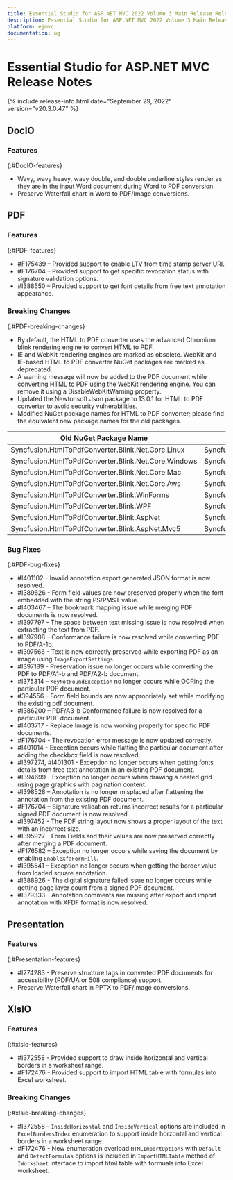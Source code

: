 ```yaml
---
title: Essential Studio for ASP.NET MVC 2022 Volume 3 Main Release Release Notes  
description: Essential Studio for ASP.NET MVC 2022 Volume 3 Main Release Release Notes  
platform: ejmvc
documentation: ug
---
```


# Essential Studio for ASP.NET MVC  Release Notes  

{% include release-info.html date="September 29, 2022"  version="v20.3.0.47" %} 





## DocIO

### Features
{:#DocIO-features}

- Wavy, wavy heavy, wavy double, and double underline styles render as they are in the input Word document during Word to PDF conversion.
- Preserve Waterfall chart in Word to PDF/Image conversions.

## PDF

### Features
{:#PDF-features}

* \#F175439 – Provided support to enable LTV from time stamp server URI.
* \#F176704 – Provided support to get specific revocation status with signature validation options.
* \#I388550 – Provided support to get font details from free text annotation appearance.

### Breaking Changes
{:#PDF-breaking-changes}

* By default, the HTML to PDF converter uses the advanced Chromium blink rendering engine to convert HTML to PDF.
* IE and WebKit rendering engines are marked as obsolete. WebKit and IE-based HTML to PDF converter NuGet packages are marked as deprecated.
* A warning message will now be added to the PDF document while converting HTML to PDF using the WebKit rendering engine. You can remove it using a DisableWebKitWarning property.
* Updated the Newtonsoft.Json package to 13.0.1 for HTML to PDF converter to avoid security vulnerabilities.
* Modified NuGet package names for HTML to PDF converter; please find the equivalent new package names for the old packages.

<table>
<tr>
<thead>
<th>Old NuGet Package Name</th>	
<th>New NuGet Package Name</th>
</thead>
</tr>
<tr>
<td>Syncfusion.HtmlToPdfConverter.Blink.Net.Core.Linux</td>
<td>Syncfusion.HtmlToPdfConverter.Net.Linux</td>
</tr>
<tr>
<td>Syncfusion.HtmlToPdfConverter.Blink.Net.Core.Windows</td>
<td>Syncfusion.HtmlToPdfConverter.Net.Windows</td>
</tr>
<tr>
<td>Syncfusion.HtmlToPdfConverter.Blink.Net.Core.Mac</td>
<td>Syncfusion.HtmlToPdfConverter.Net.Mac</td>
</tr>
<tr>
<td>Syncfusion.HtmlToPdfConverter.Blink.Net.Core.Aws</td>	
<td>Syncfusion.HtmlToPdfConverter.Net.Aws</td>
</tr>
<tr>
<td>Syncfusion.HtmlToPdfConverter.Blink.WinForms</td>
<td>Syncfusion.HtmlToPdfConverter.WinForms</td>
</tr>
<tr>
<td>Syncfusion.HtmlToPdfConverter.Blink.WPF</td>
<td>Syncfusion.HtmlToPdfConverter.WPF</td>
</tr>
<tr>
<td>Syncfusion.HtmlToPdfConverter.Blink.AspNet</td>	
<td>Syncfusion.HtmlToPdfConverter.AspNet</td>
</tr>
<tr>
<td>Syncfusion.HtmlToPdfConverter.Blink.AspNet.Mvc5</td>
<td>Syncfusion.HtmlToPdfConverter.AspNet.Mvc5</td>
</tr>
</table>

### Bug Fixes
{:#PDF-bug-fixes}

* \#I401102 – Invalid annotation export generated JSON format is now resolved.
* \#I389626 - Form field values are now preserved properly when the font embedded with the string PS/PMST value.
* \#I403467 – The bookmark mapping issue while merging PDF documents is now resolved.
* \#I397797 - The space between text missing issue is now resolved when extracting the text from PDF.
* \#I397908 – Conformance failure is now resolved while converting PDF to PDF/A-1b.
* \#I397566 - Text is now correctly preserved while exporting PDF as an image using `ImageExportSettings`.
* \#I397189 - Preservation issue no longer occurs while converting the PDF to PDF/A1-b and PDF/A2-b document.
* \#I375314 – `KeyNotFoundException` no longer occurs while OCRing the particular PDF document.
* \#394556 – Form field bounds are now appropriately set while modifying the existing pdf document.
* \#I386200 – PDF/A3-b Conformance failure is now resolved for a particular PDF document.
* \#I403717 - Replace Image is now working properly for specific PDF documents.
* \#F176704 - The revocation error message is now updated correctly.
* \#I401014 - Exception occurs while flatting the particular document after adding the checkbox field is now resolved.
* \#I397274, #I401301 - Exception no longer occurs when getting fonts details from free text annotation in an existing PDF document.
* \#I394699 - Exception no longer occurs when drawing a nested grid using page graphics with pagination content.
* \#I398528 – Annotation is no longer misplaced after flattening the annotation from the existing PDF document.
* \#F176704 – Signature validation returns incorrect results for a particular signed PDF document is now resolved.
* \#I397452 - The PDF string layout now shows a proper layout of the text with an incorrect size.
* \#I395927 - Form Fields and their values are now preserved correctly after merging a PDF document.
* \#F176582 – Exception no longer occurs while saving the document by enabling `EnableXfaFormFill`.
* \#I395541 – Exception no longer occurs when getting the border value from loaded square annotation.
* \#I388926 - The digital signature failed issue no longer occurs while getting page layer count from a signed PDF document.
* \#I379333 - Annotation comments are missing after export and import annotation with XFDF format is now resolved.

## Presentation

### Features
{:#Presentation-features}

- \#I274283 - Preserve structure tags in converted PDF documents for accessibility (PDF/UA or 508 compliance) support.
- Preserve Waterfall chart in PPTX to PDF/Image conversions.

## XlsIO

### Features
{:#xlsio-features}

* \#I372558 - Provided support to draw inside horizontal and vertical borders in a worksheet range. 
* \#F172476 - Provided support to import HTML table with formulas into Excel worksheet.

### Breaking Changes
{:#xlsio-breaking-changes}

* \#I372558 - `InsideHorizontal` and `InsideVertical` options are included in `ExcelBordersIndex` enumeration to support inside horzontal and vertical borders in a worksheet range.
* \#F172476 - New enumeration overload `HTMLImportOptions` with `Default` and `DetectFormulas` options is included in `ImportHTMLTable` method of `IWorksheet` interface to import html table with formuals into Excel worksheet.
 
